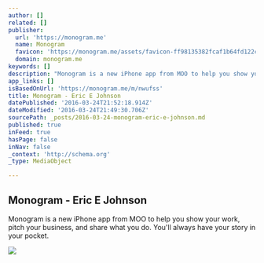 ```yaml
---
author: []
related: []
publisher:
  url: 'https://monogram.me'
  name: Monogram
  favicon: 'https://monogram.me/assets/favicon-ff98135382fcaf1b64fd122ce920e1e683672f3612d9e16fc76ddd2c5cffcfed.ico'
  domain: monogram.me
keywords: []
description: "Monogram is a new iPhone app from MOO to help you show your work, pitch your business, and share what you do. You'll always have your story in your pocket."
app_links: []
isBasedOnUrl: 'https://monogram.me/m/nwufss'
title: Monogram - Eric E Johnson
datePublished: '2016-03-24T21:52:18.914Z'
dateModified: '2016-03-24T21:49:30.706Z'
sourcePath: _posts/2016-03-24-monogram-eric-e-johnson.md
published: true
inFeed: true
hasPage: false
inNav: false
_context: 'http://schema.org'
_type: MediaObject

---
```

<article style=""><h1>Monogram - Eric E Johnson</h1><p>Monogram is a new iPhone app from MOO to help you show your work, pitch your business, and share what you do. You'll always have your story in your pocket.</p><img src="https://monogram.me/assets/og-cover-5b128361b8d1702c86b792238b051c35d29c1cf2a6176b68de579b3b01eb46c2.png" /></article>
